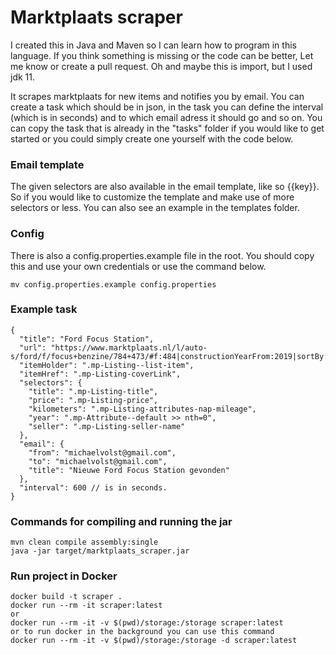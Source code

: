 # Marktplaats scraper

I created this in Java and Maven so I can learn how to program in this language. 
If you think something is missing or the code can be better, Let me know or create a pull request.
Oh and maybe this is import, but I used jdk 11.

It scrapes marktplaats for new items and notifies you by email. 
You can create a task which should be in json, in the task you can define the interval (which is in seconds) and to which email adress it should go and so on. You can copy the task that is already in the "tasks" folder if you would like to get started or you could simply create one yourself with the code below.

### Email template
The given selectors are also available in the email template, like so {{key}}. 
So if you would like to customize the template and make use of more selectors or less.
You can also see an example in the templates folder.

### Config
There is also a config.properties.example file in the root. You should copy this and use your own credentials or use the command below.

```
mv config.properties.example config.properties
```

### Example task
```
{
  "title": "Ford Focus Station",
  "url": "https://www.marktplaats.nl/l/auto-s/ford/f/focus+benzine/784+473/#f:484|constructionYearFrom:2019|sortBy:SORT_INDEX|sortOrder:DECREASING",
  "itemHolder": ".mp-Listing--list-item",
  "itemHref": ".mp-Listing-coverLink",
  "selectors": {
    "title": ".mp-Listing-title",
    "price": ".mp-Listing-price",
    "kilometers": ".mp-Listing-attributes-nap-mileage",
    "year": ".mp-Attribute--default >> nth=0",
    "seller": ".mp-Listing-seller-name"
  },
  "email": {
    "from": "michaelvolst@gmail.com",
    "to": "michaelvolst@gmail.com",
    "title": "Nieuwe Ford Focus Station gevonden"
  },
  "interval": 600 // is in seconds.
}
```

### Commands for compiling and running the jar
```
mvn clean compile assembly:single
java -jar target/marktplaats_scraper.jar
```

### Run project in Docker

```
docker build -t scraper .
docker run --rm -it scraper:latest
or 
docker run --rm -it -v $(pwd)/storage:/storage scraper:latest
or to run docker in the background you can use this command
docker run --rm -it -v $(pwd)/storage:/storage -d scraper:latest
```